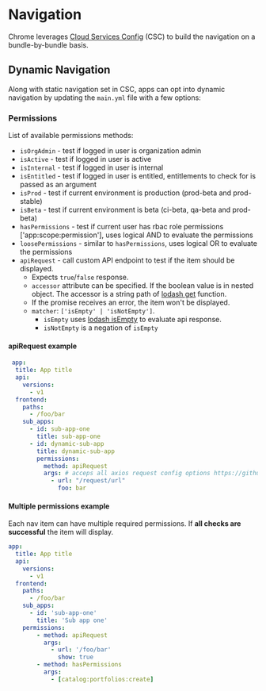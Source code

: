 # Navigation

Chrome leverages [Cloud Services Config](https://github.com/redhatinsights/cloud-services-config) (CSC) to build the navigation on a bundle-by-bundle basis.

## Dynamic Navigation

Along with static navigation set in CSC, apps can opt into dynamic navigation by updating the `main.yml` file with a few options:

### Permissions

List of available permissions methods:

* `isOrgAdmin` - test if logged in user is organization admin
* `isActive` - test if logged in user is active
* `isInternal` - test if logged in user is internal
* `isEntitled` - test if logged in user is entitled, entitlements to check for is passed as an argument
* `isProd` - test if current environment is production (prod-beta and prod-stable)
* `isBeta` - test if current environment is beta (ci-beta, qa-beta and prod-beta)
* `hasPermissions` - test if current user has rbac role permissions ['app:scope:permission'], uses logical AND to evaluate the permissions
* `loosePermissions` - similar to `hasPermissions`, uses logical OR to evaluate the permissions
* `apiRequest` - call custom API endpoint to test if the item should be displayed.
  * Expects `true`/`false` response.
  * `accessor` attribute can be specified. If the boolean value is in nested object. The accessor is a string path of [lodash get](https://lodash.com/docs/4.17.15#get) function.
  * If the promise receives an error, the item won't be displayed.
  * `matcher`: `['isEmpty' | 'isNotEmpty']`.
    * `isEmpty` uses [lodash isEmpty](https://lodash.com/docs/4.17.15#isEmpty) to evaluate api response.
    * `isNotEmpty` is a negation of `isEmpty`

#### apiRequest example

```yml
 app:
  title: App title
  api:
    versions:
      - v1
  frontend:
    paths:
      - /foo/bar
    sub_apps:
      - id: sub-app-one
        title: sub-app-one
      - id: dynamic-sub-app
        title: dynamic-sub-app
        permissions:
          method: apiRequest
          args: # acceps all axios request config options https://github.com/axios/axios#request-config
            - url: "/request/url"
              foo: bar
 ```

#### Multiple permissions example

Each nav item can have multiple required permissions. If **all checks are successful** the item will display.

```yml
app:
  title: App title
  api:
    versions:
      - v1
  frontend:
    paths:
      - /foo/bar
    sub_apps:
      - id: 'sub-app-one'
        title: 'Sub app one'
    permissions:
        - method: apiRequest
          args:
            - url: '/foo/bar'
              show: true
        - method: hasPermissions
          args:
            - [catalog:portfolios:create]
```
